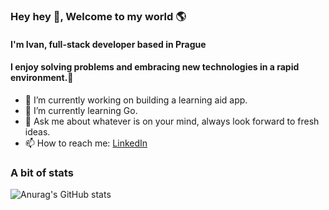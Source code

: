 ### Hey hey 👋, Welcome to my world 🌎
#### I'm Ivan, full-stack developer based in Prague

#### I enjoy solving problems and embracing new technologies in a rapid environment.🚀

- 🔭 I’m currently working on building a learning aid app.
- 🌱 I’m currently learning Go.
- 💬 Ask me about whatever is on your mind, always look forward to fresh ideas.
- 📫 How to reach me: [LinkedIn](https://www.linkedin.com/in/ivan-gelo/)

### A bit of stats

![Anurag's GitHub stats](https://github-readme-stats.vercel.app/api?username=IvanGelo1&count_private=true&show_icons=true&theme=radical)

